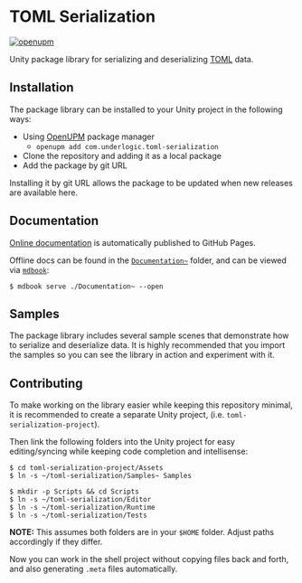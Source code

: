 # TOML Serialization

[![openupm](https://img.shields.io/npm/v/com.underlogic.toml-serialization?label=openupm&registry_uri=https://package.openupm.com)](https://openupm.com/packages/com.underlogic.toml-serialization/)

Unity package library for serializing and deserializing [TOML](https://toml.io/en/) data.

## Installation

The package library can be installed to your Unity project in the following ways:

- Using [OpenUPM](https://openupm.com/) package manager
  - `openupm add com.underlogic.toml-serialization`
- Clone the repository and adding it as a local package
- Add the package by git URL

Installing it by git URL allows the package to be updated when new releases are available here.

## Documentation

[Online documentation](https://underlogic.github.io/toml-serialization/) is automatically published to GitHub Pages.

Offline docs can be found in the [`Documentation~`](./Documentation~) folder, and can be viewed via [`mdbook`](https://rust-lang.github.io/mdBook/index.html):

```shell
$ mdbook serve ./Documentation~ --open
```

## Samples

The package library includes several sample scenes that demonstrate how to serialize and deserialize data.
It is highly recommended that you import the samples so you can see the library in action and experiment with it.

## Contributing

To make working on the library easier while keeping this repository minimal, it is recommended to create a separate Unity project, (i.e. `toml-serialization-project`).

Then link the following folders into the Unity project for easy editing/syncing while keeping code completion and intellisense:

```shell
$ cd toml-serialization-project/Assets
$ ln -s ~/toml-serialization/Samples~ Samples

$ mkdir -p Scripts && cd Scripts
$ ln -s ~/toml-serialization/Editor
$ ln -s ~/toml-serialization/Runtime
$ ln -s ~/toml-serialization/Tests
```

**NOTE:** This assumes both folders are in your `$HOME` folder. Adjust paths accordingly if they differ.

Now you can work in the shell project without copying files back and forth, and also generating `.meta` files automatically.
